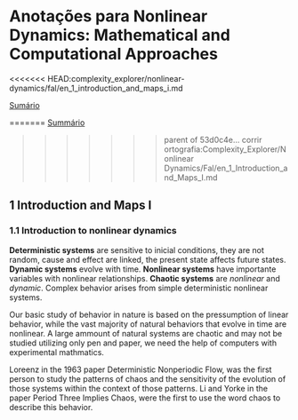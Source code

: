 # Anotações para Nonlinear Dynamics: Mathematical and Computational Approaches
<<<<<<< HEAD:complexity_explorer/nonlinear-dynamics/fal/en_1_introduction_and_maps_i.md

[Sumário](./)

=======
[Summário](README.md)
>>>>>>> parent of 53d0c4e... corrir ortografia:Complexity_Explorer/Nonlinear Dynamics/Fal/en_1_Introduction_and_Maps_I.md
## 1 Introduction and Maps I

### 1.1 Introduction to nonlinear dynamics

**Deterministic systems** are sensitive to inicial conditions, they are not random, cause and effect are linked, the present state affects future states. **Dynamic systems** evolve with time. **Nonlinear systems** have importante variables with nonlinear relationships. **Chaotic systems** are _nonlinear_ and _dynamic_. Complex behavior arises from simple deterministic nonlinear systems.

Our basic study of behavior in nature is based on the pressumption of linear behavior, while the vast majority of natural behaviors that evolve in time are nonlinear. A large ammount of natural systems are chaotic and may not be studied utilizing only pen and paper, we need the help of computers with experimental mathmatics.

Loreenz in the 1963 paper Deterministic Nonperiodic Flow, was the first person to study the patterns of chaos and the sensitivity of the evolution of those systems within the context of those patterns. Li and Yorke in the paper Period Three Implies Chaos, were the first to use the word chaos to describe this behavior.


